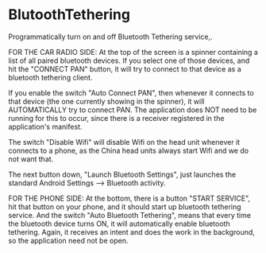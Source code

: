 # BlutoothTethering
Programmatically turn on and off  Bluetooth Tethering service,.

FOR THE CAR RADIO SIDE:
At the top of the screen is a spinner containing a list of all paired bluetooth devices. If you select one of those devices, and hit the "CONNECT PAN" button, it will try to connect to that device as a bluetooth tethering client.

If you enable the switch "Auto Connect PAN", then whenever it connects to that device (the one currently showing in the spinner), it will AUTOMATICALLY try to connect PAN. The application does NOT need to be running for this to occur, since there is a receiver registered in the application's manifest.

The switch "Disable Wifi" will disable Wifi on the head unit whenever it connects to a phone, as the China head units always start Wifi and we do not want that.

The next button down, "Launch Bluetooth Settings", just launches the standard Android Settings --> Bluetooth activity.

FOR THE PHONE SIDE:
At the bottom, there is a button "START SERVICE", hit that button on your phone, and it should start up bluetooth tethering service.
And the switch "Auto Bluetooth Tethering", means that every time the bluetooth device turns ON, it will automatically enable bluetooth tethering. Again, it receives an intent and does the work in the background, so the application need not be open.

